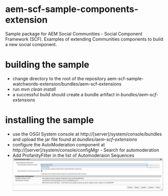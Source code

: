 aem-scf-sample-components-extension
===================================

Sample package for AEM Social Communities - Social Component Framework (SCF).  Examples of extending Communities components to build a new social component.

building the sample
===================

* change directory to the root of the repository aem-scf-sample-watchwords-extension/bundles/aem-scf-extensions
* run *mvn clean install*
* a successful build should create a bundle artifact in *bundles/aem-scf-extensions* 

installing the sample
=====================

* use the OSGI System console at http://[server]/system/console/bundles and upload the jar file found at *bundles/aem-scf-extensions*
* configure the AutoModeration component at http://[server]/system/console/configMgr - Search for automoderation
* Add ProfanityFilter in the list of Automoderaion Sequences
![Screenshot](screenshot.png)

 


